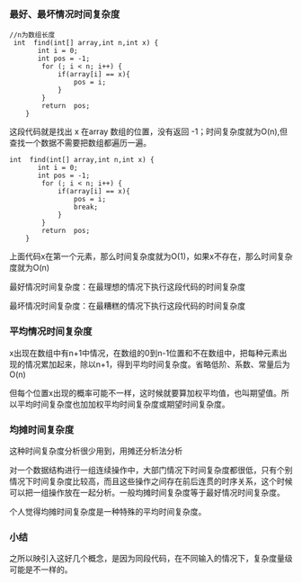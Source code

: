 ### 最好、最坏情况时间复杂度

	//n为数组长度
	 int  find(int[] array,int n,int x) {
	       int i = 0;
	       int pos = -1;
	        for (; i < n; i++) {
	            if(array[i] == x){
	                pos = i;
	            }
	        }
	        return  pos;
	    }


这段代码就是找出 x 在array 数组的位置，没有返回 -1；时间复杂度就为O(n),但查找一个数据不需要把数组都遍历一遍。

	int  find(int[] array,int n,int x) {
	       int i = 0;
	       int pos = -1;
	        for (; i < n; i++) {
	            if(array[i] == x){
	                pos = i;
	                break;
	            }
	        }
	        return  pos;
	    }

上面代码x在第一个元素，那么时间复杂度就为O(1)，如果x不存在，那么时间复杂度就为O(n)


最好情况时间复杂度：在最理想的情况下执行这段代码的时间复杂度

最坏情况时间复杂度：在最糟糕的情况下执行这段代码的时间复杂度

### 平均情况时间复杂度

x出现在数组中有n+1中情况，在数组的0到n-1位置和不在数组中，把每种元素出现的情况累加起来，除以n+1，得到平均时间复杂度。省略低阶、系数、常量后为O(n)

但每个位置x出现的概率可能不一样，这时候就要算加权平均值，也叫期望值。所以平均时间复杂度也加加权平均时间复杂度或期望时间复杂度。


### 均摊时间复杂度

这种时间复杂度分析很少用到，用摊还分析法分析


对一个数据结构进行一组连续操作中，大部门情况下时间复杂度都很低，只有个别情况下时间复杂度比较高，而且这些操作之间存在前后连贯的时序关系，这个时候可以把一组操作放在一起分析。一般均摊时间复杂度等于最好情况时间复杂度。

个人觉得均摊时间复杂度是一种特殊的平均时间复杂度。

### 小结

之所以映引入这好几个概念，是因为同段代码，在不同输入的情况下，复杂度量级可能是不一样的。



